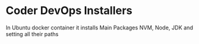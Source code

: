 # Coder DevOps Installers
In Ubuntu docker container it installs Main Packages NVM, Node, JDK and setting all their paths
